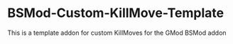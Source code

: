 # BSMod-Custom-KillMove-Template
This is a template addon for custom KillMoves for the GMod BSMod addon
